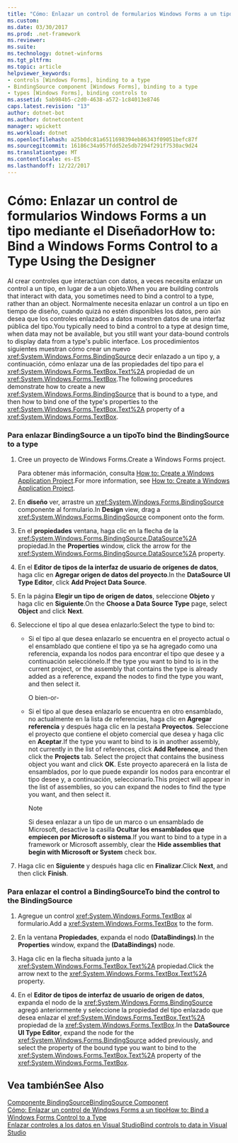 ```yaml
---
title: "Cómo: Enlazar un control de formularios Windows Forms a un tipo mediante el Diseñador"
ms.custom: 
ms.date: 03/30/2017
ms.prod: .net-framework
ms.reviewer: 
ms.suite: 
ms.technology: dotnet-winforms
ms.tgt_pltfrm: 
ms.topic: article
helpviewer_keywords:
- controls [Windows Forms], binding to a type
- BindingSource component [Windows Forms], binding to a type
- types [Windows Forms], binding controls to
ms.assetid: 5ab984b5-c2d0-4638-a572-1c84013e8746
caps.latest.revision: "13"
author: dotnet-bot
ms.author: dotnetcontent
manager: wpickett
ms.workload: dotnet
ms.openlocfilehash: a25b0dc81a6511698394eb86343f09051befc87f
ms.sourcegitcommit: 16186c34a957fdd52e5db7294f291f7530ac9d24
ms.translationtype: MT
ms.contentlocale: es-ES
ms.lasthandoff: 12/22/2017
---
```

# <a name="how-to-bind-a-windows-forms-control-to-a-type-using-the-designer"></a><span data-ttu-id="cfa3e-102">Cómo: Enlazar un control de formularios Windows Forms a un tipo mediante el Diseñador</span><span class="sxs-lookup"><span data-stu-id="cfa3e-102">How to: Bind a Windows Forms Control to a Type Using the Designer</span></span>
<span data-ttu-id="cfa3e-103">Al crear controles que interactúan con datos, a veces necesita enlazar un control a un tipo, en lugar de a un objeto.</span><span class="sxs-lookup"><span data-stu-id="cfa3e-103">When you are building controls that interact with data, you sometimes need to bind a control to a type, rather than an object.</span></span> <span data-ttu-id="cfa3e-104">Normalmente necesita enlazar un control a un tipo en tiempo de diseño, cuando quizá no estén disponibles los datos, pero aún desea que los controles enlazados a datos muestren datos de una interfaz pública del tipo.</span><span class="sxs-lookup"><span data-stu-id="cfa3e-104">You typically need to bind a control to a type at design time, when data may not be available, but you still want your data-bound controls to display data from a type's public interface.</span></span> <span data-ttu-id="cfa3e-105">Los procedimientos siguientes muestran cómo crear un nuevo <xref:System.Windows.Forms.BindingSource> decir enlazado a un tipo y, a continuación, cómo enlazar una de las propiedades del tipo para el <xref:System.Windows.Forms.TextBox.Text%2A> propiedad de un <xref:System.Windows.Forms.TextBox>.</span><span class="sxs-lookup"><span data-stu-id="cfa3e-105">The following procedures demonstrate how to create a new <xref:System.Windows.Forms.BindingSource> that is bound to a type, and then how to bind one of the type's properties to the <xref:System.Windows.Forms.TextBox.Text%2A> property of a <xref:System.Windows.Forms.TextBox>.</span></span>  
  
### <a name="to-bind-the-bindingsource-to-a-type"></a><span data-ttu-id="cfa3e-106">Para enlazar BindingSource a un tipo</span><span class="sxs-lookup"><span data-stu-id="cfa3e-106">To bind the BindingSource to a type</span></span>  
  
1.  <span data-ttu-id="cfa3e-107">Cree un proyecto de Windows Forms.</span><span class="sxs-lookup"><span data-stu-id="cfa3e-107">Create a Windows Forms project.</span></span>  
  
     <span data-ttu-id="cfa3e-108">Para obtener más información, consulta [How to: Create a Windows Application Project](http://msdn.microsoft.com/en-us/b2f93fed-c635-4705-8d0e-cf079a264efa).</span><span class="sxs-lookup"><span data-stu-id="cfa3e-108">For more information, see [How to: Create a Windows Application Project](http://msdn.microsoft.com/en-us/b2f93fed-c635-4705-8d0e-cf079a264efa).</span></span>  
  
2.  <span data-ttu-id="cfa3e-109">En **diseño** ver, arrastre un <xref:System.Windows.Forms.BindingSource> componente al formulario.</span><span class="sxs-lookup"><span data-stu-id="cfa3e-109">In **Design** view, drag a <xref:System.Windows.Forms.BindingSource> component onto the form.</span></span>  
  
3.  <span data-ttu-id="cfa3e-110">En el **propiedades** ventana, haga clic en la flecha de la <xref:System.Windows.Forms.BindingSource.DataSource%2A> propiedad.</span><span class="sxs-lookup"><span data-stu-id="cfa3e-110">In the **Properties** window, click the arrow for the <xref:System.Windows.Forms.BindingSource.DataSource%2A> property.</span></span>  
  
4.  <span data-ttu-id="cfa3e-111">En el **Editor de tipos de la interfaz de usuario de orígenes de datos**, haga clic en **Agregar origen de datos del proyecto**.</span><span class="sxs-lookup"><span data-stu-id="cfa3e-111">In the **DataSource UI Type Editor**, click **Add Project Data Source**.</span></span>  
  
5.  <span data-ttu-id="cfa3e-112">En la página **Elegir un tipo de origen de datos**, seleccione **Objeto** y haga clic en **Siguiente**.</span><span class="sxs-lookup"><span data-stu-id="cfa3e-112">On the **Choose a Data Source Type** page, select **Object** and click **Next**.</span></span>  
  
6.  <span data-ttu-id="cfa3e-113">Seleccione el tipo al que desea enlazarlo:</span><span class="sxs-lookup"><span data-stu-id="cfa3e-113">Select the type to bind to:</span></span>  
  
    -   <span data-ttu-id="cfa3e-114">Si el tipo al que desea enlazarlo se encuentra en el proyecto actual o el ensamblado que contiene el tipo ya se ha agregado como una referencia, expanda los nodos para encontrar el tipo que desee y a continuación selecciónelo.</span><span class="sxs-lookup"><span data-stu-id="cfa3e-114">If the type you want to bind to is in the current project, or the assembly that contains the type is already added as a reference, expand the nodes to find the type you want, and then select it.</span></span>  
  
         <span data-ttu-id="cfa3e-115">O bien</span><span class="sxs-lookup"><span data-stu-id="cfa3e-115">-or-</span></span>  
  
    -   <span data-ttu-id="cfa3e-116">Si el tipo al que desea enlazarlo se encuentra en otro ensamblado, no actualmente en la lista de referencias, haga clic en **Agregar referencia** y después haga clic en la pestaña **Proyectos**. Seleccione el proyecto que contiene el objeto comercial que desea y haga clic en **Aceptar**.</span><span class="sxs-lookup"><span data-stu-id="cfa3e-116">If the type you want to bind to is in another assembly, not currently in the list of references, click **Add Reference**, and then click the **Projects** tab. Select the project that contains the business object you want and click **OK**.</span></span> <span data-ttu-id="cfa3e-117">Este proyecto aparecerá en la lista de ensamblados, por lo que puede expandir los nodos para encontrar el tipo desee y, a continuación, seleccionarlo.</span><span class="sxs-lookup"><span data-stu-id="cfa3e-117">This project will appear in the list of assemblies, so you can expand the nodes to find the type you want, and then select it.</span></span>  
  
        > [!NOTE]
        >  <span data-ttu-id="cfa3e-118">Si desea enlazar a un tipo de un marco o un ensamblado de Microsoft, desactive la casilla **Ocultar los ensamblados que empiecen por Microsoft o sistema**.</span><span class="sxs-lookup"><span data-stu-id="cfa3e-118">If you want to bind to a type in a framework or Microsoft assembly, clear the **Hide assemblies that begin with Microsoft or System** check box.</span></span>  
  
7.  <span data-ttu-id="cfa3e-119">Haga clic en **Siguiente** y después haga clic en **Finalizar**.</span><span class="sxs-lookup"><span data-stu-id="cfa3e-119">Click **Next**, and then click **Finish**.</span></span>  
  
### <a name="to-bind-the-control-to-the-bindingsource"></a><span data-ttu-id="cfa3e-120">Para enlazar el control a BindingSource</span><span class="sxs-lookup"><span data-stu-id="cfa3e-120">To bind the control to the BindingSource</span></span>  
  
1.  <span data-ttu-id="cfa3e-121">Agregue un control <xref:System.Windows.Forms.TextBox> al formulario.</span><span class="sxs-lookup"><span data-stu-id="cfa3e-121">Add a <xref:System.Windows.Forms.TextBox> to the form.</span></span>  
  
2.  <span data-ttu-id="cfa3e-122">En la ventana **Propiedades**, expanda el nodo **(DataBindings)**.</span><span class="sxs-lookup"><span data-stu-id="cfa3e-122">In the **Properties** window, expand the **(DataBindings)** node.</span></span>  
  
3.  <span data-ttu-id="cfa3e-123">Haga clic en la flecha situada junto a la <xref:System.Windows.Forms.TextBox.Text%2A> propiedad.</span><span class="sxs-lookup"><span data-stu-id="cfa3e-123">Click the arrow next to the <xref:System.Windows.Forms.TextBox.Text%2A> property.</span></span>  
  
4.  <span data-ttu-id="cfa3e-124">En el **Editor de tipos de interfaz de usuario de origen de datos**, expanda el nodo de la <xref:System.Windows.Forms.BindingSource> agregó anteriormente y seleccione la propiedad del tipo enlazado que desea enlazar el <xref:System.Windows.Forms.TextBox.Text%2A> propiedad de la <xref:System.Windows.Forms.TextBox>.</span><span class="sxs-lookup"><span data-stu-id="cfa3e-124">In the **DataSource UI Type Editor**, expand the node for the <xref:System.Windows.Forms.BindingSource> added previously, and select the property of the bound type you want to bind to the <xref:System.Windows.Forms.TextBox.Text%2A> property of the <xref:System.Windows.Forms.TextBox>.</span></span>  
  
## <a name="see-also"></a><span data-ttu-id="cfa3e-125">Vea también</span><span class="sxs-lookup"><span data-stu-id="cfa3e-125">See Also</span></span>  
 [<span data-ttu-id="cfa3e-126">Componente BindingSource</span><span class="sxs-lookup"><span data-stu-id="cfa3e-126">BindingSource Component</span></span>](../../../../docs/framework/winforms/controls/bindingsource-component.md)  
 [<span data-ttu-id="cfa3e-127">Cómo: Enlazar un control de Windows Forms a un tipo</span><span class="sxs-lookup"><span data-stu-id="cfa3e-127">How to: Bind a Windows Forms Control to a Type</span></span>](../../../../docs/framework/winforms/controls/how-to-bind-a-windows-forms-control-to-a-type.md)  
 [<span data-ttu-id="cfa3e-128">Enlazar controles a los datos en Visual Studio</span><span class="sxs-lookup"><span data-stu-id="cfa3e-128">Bind controls to data in Visual Studio</span></span>](/visualstudio/data-tools/bind-controls-to-data-in-visual-studio)
